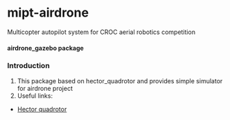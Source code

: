 mipt-airdrone
=============

Multicopter autopilot system for CROC aerial robotics competition
#### airdrone_gazebo package

### Introduction
1. This package based on hector_quadrotor and provides simple simulator for airdrone project
2. Useful links: 
  - [Hector quadrotor](http://wiki.ros.org/hector_quadrotor "hector quadrotor wiki")


